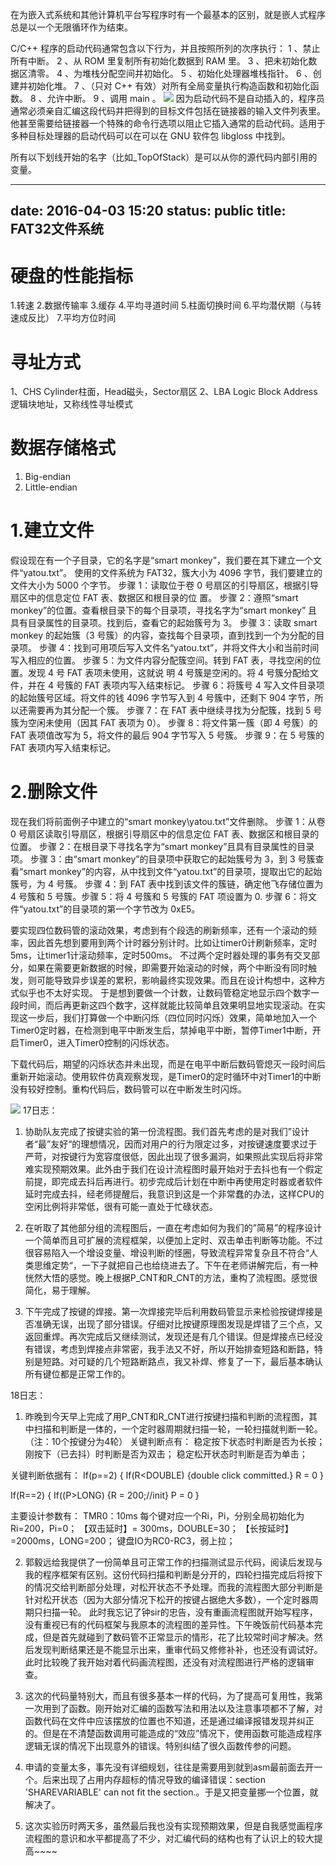 在为嵌入式系统和其他计算机平台写程序时有一个最基本的区别，就是嵌人式程序总是以一个无限循环作为结束。

 C/C++ 程序的启动代码通常包含以下行为，并且按照所列的次序执行：
1 、禁止所有中断。
2 、从 ROM  里复制所有初始化数据到 RAM  里。
3 、把未初始化数据区清零。
4 、为堆栈分配空间并初始化。
5 、初始化处理器堆栈指针。
6 、创建并初始化堆。
7 、（只对 C++ 有效）对所有全局变量执行构造函数和初始化函数。
8 、允许中断。
9 、调用 main 。
![](http://opkk27k9n.bkt.clouddn.com/17-7-5/44954371.jpg)
因为启动代码不是自动插入的，程序员通常必须亲自汇编这段代码并把得到的目标文件包括在链接器的输入文件列表里。他甚至需要给链接器一个特殊的命令行选项以阻止它插入通常的启动代码。适用于多种目标处理器的启动代码可以在可以在 GNU  软件包 libgloss  中找到。

所有以下划线开始的名字（比如_TopOfStack）是可以从你的源代码内部引用的变量。

---
date: 2016-04-03 15:20
status: public
title: FAT32文件系统
---

# 硬盘的性能指标
1.转速
2.数据传输率
3.缓存
4.平均寻道时间
5.柱面切换时间
6.平均潜伏期（与转速成反比）
7.平均方位时间

# 寻址方式
1、CHS
Cylinder柱面，Head磁头，Sector扇区
2、LBA
Logic Block Address逻辑块地址，又称线性寻址模式

# 数据存储格式
1. Big-endian
2. Little-endian

# 1.建立文件
假设现在有一个子目录，它的名字是“smart monkey”，我们要在其下建立一个文件“yatou.txt”。
使用的文件系统为 FAT32，簇大小为 4096 字节，我们要建立的文件大小为 5000 个字节。
步骤 1：读取位于卷 0 号扇区的引导扇区，根据引导扇区中的信息定位 FAT 表、数据区和根目录的位
置。
步骤 2：遵照“smart monkey”的位置。查看根目录下的每个目录项，寻找名字为“smart monkey”
且具有目录属性的目录项。找到后，查看它的起始簇号为 3。
  步骤 3：读取 smart monkey 的起始簇（3 号簇）的内容，查找每个目录项，直到找到一个为分配的目录项。
步骤 4：找到可用项后写入文件名“yatou.txt”，并将文件大小和当前时间写入相应的位置。
步骤 5：为文件内容分配簇空间。转到 FAT 表，寻找空闲的位置。发现 4 号 FAT 表项未使用，这就说
明 4 号簇是空闲的。将 4 号簇分配给文件，并在 4 号簇的 FAT 表项内写入结束标记。
步骤 6：将簇号 4 写入文件目录项的起始簇号区域。将文件的钱 4096 字节写入到 4 号簇中，还剩下
904 字节，所以还需要再为其分配一个簇。
步骤 7：在 FAT 表中继续寻找为分配簇，找到 5 号簇为空闲未使用（因其 FAT 表项为 0）。
步骤 8：将文件第一簇（即 4 号簇）的 FAT 表项值改写为 5，将文件的最后 904 字节写入 5 号簇。
步骤 9：在 5 号簇的 FAT 表项内写入结束标记。

# 2.删除文件
现在我们将前面例子中建立的“smart monkey\yatou.txt”文件删除。
步骤 1：从卷 0 号扇区读取引导扇区，根据引导扇区中的信息定位 FAT 表、数据区和根目录的位置。
步骤 2：在根目录下寻找名字为“smart monkey”且具有目录属性的目录项。
  步骤 3：由“smart monkey”的目录项中获取它的起始簇号为 3，到 3 号簇查看“smart monkey”的内容，从中找到文件“yatou.txt”的目录项，提取出它的起始簇号，为 4 号簇。
步骤 4：到 FAT 表中找到该文件的簇链，确定他飞存储位置为 4 号簇和 5 号簇。步骤 5：将 4 号簇和 5 号簇的 FAT 项设置为 0.
  步骤 6：将文件“yatou.txt”的目录项的第一个字节改为 0xE5。


要实现四位数码管的滚动效果，考虑到有个段选的刷新频率，还有一个滚动的频率，因此首先想到要用到两个计时器分别计时。比如让timer0计刷新频率，定时5ms，让timer1计滚动频率，定时500ms。
不过两个定时器处理的事务有交叉部分，如果在需要更新数据的时候，即需要开始滚动的时候，两个中断没有同时触发，则可能导致异步误差的累积，影响最终实现效果。而且在设计构想中，这种方式似乎也不太好实现。
于是想到要做一个计数，让数码管稳定地显示四个数字一段时间，而后再更新这四个数字，这样就能比较简单且效果明显地实现滚动。在实现这一步后，我们打算做一个中断闪烁（四位同时闪烁）效果，简单地加入一个Timer0定时器，在检测到电平中断发生后，禁掉电平中断，暂停Timer1中断，开启Timer0，进入Timer0控制的闪烁状态。

下载代码后，期望的闪烁状态并未出现，而是在电平中断后数码管熄灭一段时间后重新开始滚动。使用软件仿真观察发现，是Timer0的定时循环中对Timer1的中断没有较好控制。重构代码后，数码管可以在中断发生时闪烁。



 ![](http://opkk27k9n.bkt.clouddn.com/17-7-5/70708206.jpg)
17日志：
1. 协助队友完成了按键实验的第一份流程图。我们首先考虑的是对我们”设计者“最”友好“的理想情况，因而对用户的行为限定过多，对按键速度要求过于严苛，对按键行为宽容度很低，因此出现了很多漏洞，如果照此实现后将非常难实现预期效果。此外由于我们在设计流程图时最开始对于去抖也有一个假定前提，即完成去抖后再进行。初步完成后计划在中断中再使用定时器或者软件延时完成去抖，经老师提醒后，我意识到这是一个非常蠢的办法，这样CPU的空闲比例将非常低，很有可能一直处于忙碌状态。

2. 在听取了其他部分组的流程图后，一直在考虑如何为我们的”简易”的程序设计一个简单而且可扩展的流程框架，以便加上定时、双击单击判断等功能。不过很容易陷入一个增设变量、增设判断的怪圈，导致流程异常复杂且不符合“人类思维定势“，一下子就把自己也给绕进去了。下午在老师讲解完后，有一种恍然大悟的感觉。晚上根据P_CNT和R_CNT的方法，重构了流程图。感觉很简化，易于理解。

3. 下午完成了按键的焊接。第一次焊接完毕后利用数码管显示来检验按键焊接是否准确无误，出现了部分错误。仔细对比按键原理图发现是焊错了三个点，又返回重焊。再次完成后又继续测试，发现还是有几个错误。但是焊接点已经没有错误，考虑到焊接点非常密，我手法又不好，所以开始排查短路和断路，特别是短路。对可疑的几个短路断路点，我又补焊、修复了一下，最后基本确认所有键位都是正常工作的。

18日志：
1. 昨晚到今天早上完成了用P_CNT和R_CNT进行按键扫描和判断的流程图，其中扫描和判断是一体的，一个定时器周期就扫描一轮，一轮扫描就判断一轮。（注：10个按键分为4轮）
关键判断点有：
稳定按下状态时判断是否为长按；
刚按下（已去抖）时判断是否为双击；
稳定松开状态时判断是否为单击；

关键判断依据有：
If(p==2)
{
If(R<DOUBLE)
{double click committed.}
R = 0
}
 
If(R==2)
{
If((P>LONG)
{R = 200;//init}
P = 0
}

主要设计参数有：
TMR0：10ms
每个键对应一个Ri，Pi，分别全局初始化为Ri=200，Pi=0；
【双击延时】= 300ms，DOUBLE=30；
【长按延时】=2000ms，LONG=200；
键盘IO为RC0-RC3，弱上拉；

2. 郭毅远给我提供了一份简单且可正常工作的扫描测试显示代码，阅读后发现与我的程序框架有区别。这份代码扫描和判断是分开的，四轮扫描完成后将按下的情况交给判断部分处理，对松开状态不予处理。而我的流程图大部分判断是针对松开状态（因为大部分情况下松开的按键占据绝大多数），一个定时器周期只扫描一轮。
此时我忘记了钟sir的忠告，没有重画流程图就开始写程序，没有重视已有的代码框架与我原本的流程图的差异性。下午晚饭前代码基本完成，但是首先就碰到了数码管不正常显示的情形，花了比较常时间才解决。然后发现判断结果还是不能显示出来，重审代码又修修补补，也还没有调试好。此时比较晚了我开始对着代码画流程图，还没有对流程图进行严格的逻辑审查。

3. 这次的代码量特别大，而且有很多基本一样的代码，为了提高可复用性，我第一次用到了函数。刚开始对汇编的函数写法和用法以及注意事项都不了解，对函数代码在文件中应该摆放的位置也不知道，还是通过编译报错发现并纠正的。但是在不清楚函数调用可能造成的“效应”情况下，使用函数可能造成程序逻辑无误的情况下出现意外的错误。特别纠结了很久函数传参的问题。

4. 申请的变量太多，事先没有详细规划，往往是需要用到就到asm最前面去开一个。后来出现了占用内存超标的情况导致的编译错误：section 'SHAREVARIABLE' can not fit the section.。于是又把变量挪一个位置，就解决了。

5. 这次实验历时两天多，虽然最后我也没有实现预期效果，但是自我感觉画程序流程图的意识和水平都提高了不少，对汇编代码的结构也有了认识上的较大提高~~~~